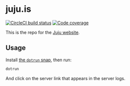 # juju.is

[![CircleCI build status](https://circleci.com/gh/canonical-web-and-design/juju.is.svg?style=shield)](https://circleci.com/gh/canonical-web-and-design/juju.is)
[![Code coverage](https://codecov.io/gh/canonical-web-and-design/juju.is/branch/master/graph/badge.svg)](https://codecov.io/gh/canonical-web-and-design/juju.is)

This is the repo for the [Juju website](https://juju.is).

## Usage

Install [the `dotrun` snap](https://github.com/canonical-web-and-design/dotrun/#installation), then run:

``` bash
dotrun
```

And click on the server link that appears in the server logs.

